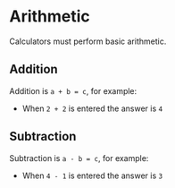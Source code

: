 # Arithmetic

Calculators must perform basic arithmetic.

## Addition

Addition is `a + b = c`, for example:

+ When `2 + 2` is entered the answer is `4`

## Subtraction

Subtraction is `a - b = c`, for example:

+ When `4 - 1` is entered the answer is `3`